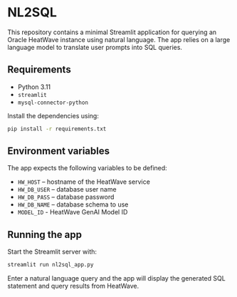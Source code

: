# NL2SQL

This repository contains a minimal Streamlit application for querying an
Oracle HeatWave instance using natural language. The app relies on a large 
language model to translate user prompts into SQL queries.

## Requirements

* Python 3.11
* `streamlit`
* `mysql-connector-python`

Install the dependencies using:

```bash
pip install -r requirements.txt
```

## Environment variables

The app expects the following variables to be defined:

- `HW_HOST` – hostname of the HeatWave service
- `HW_DB_USER` – database user name
- `HW_DB_PASS` – database password
- `HW_DB_NAME` – database schema to use
- `MODEL_ID` - HeatWave GenAI Model ID

## Running the app

Start the Streamlit server with:

```bash
streamlit run nl2sql_app.py
```

Enter a natural language query and the app will display the generated SQL
statement and query results from HeatWave.
